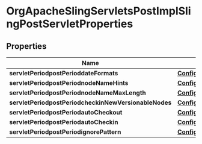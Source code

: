 
# OrgApacheSlingServletsPostImplSlingPostServletProperties

## Properties
Name | Type | Description | Notes
------------ | ------------- | ------------- | -------------
**servletPeriodpostPerioddateFormats** | [**ConfigNodePropertyArray**](ConfigNodePropertyArray.md) |  |  [optional]
**servletPeriodpostPeriodnodeNameHints** | [**ConfigNodePropertyArray**](ConfigNodePropertyArray.md) |  |  [optional]
**servletPeriodpostPeriodnodeNameMaxLength** | [**ConfigNodePropertyInteger**](ConfigNodePropertyInteger.md) |  |  [optional]
**servletPeriodpostPeriodcheckinNewVersionableNodes** | [**ConfigNodePropertyBoolean**](ConfigNodePropertyBoolean.md) |  |  [optional]
**servletPeriodpostPeriodautoCheckout** | [**ConfigNodePropertyBoolean**](ConfigNodePropertyBoolean.md) |  |  [optional]
**servletPeriodpostPeriodautoCheckin** | [**ConfigNodePropertyBoolean**](ConfigNodePropertyBoolean.md) |  |  [optional]
**servletPeriodpostPeriodignorePattern** | [**ConfigNodePropertyString**](ConfigNodePropertyString.md) |  |  [optional]



